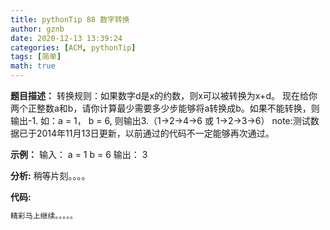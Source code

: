 ```yaml
---
title: pythonTip 88 数字转换
author: gznb
date: 2020-12-13 13:39:24
categories: [ACM, pythonTip]
tags: [简单]
math: true
---
```


**题目描述：**
转换规则：如果数字d是x的约数，则x可以被转换为x+d。
现在给你两个正整数a和b，请你计算最少需要多少步能够将a转换成b。如果不能转换，则输出-1.
如：a = 1， b = 6, 则输出3.（1→2→4→6 或 1→2→3→6）
note:测试数据已于2014年11月13日更新，以前通过的代码不一定能够再次通过。

**示例：**
输入：
a = 1
b = 6
输出：
3


**分析:**
稍等片刻。。。。

**代码:**
```python
精彩马上继续。。。。。
```
